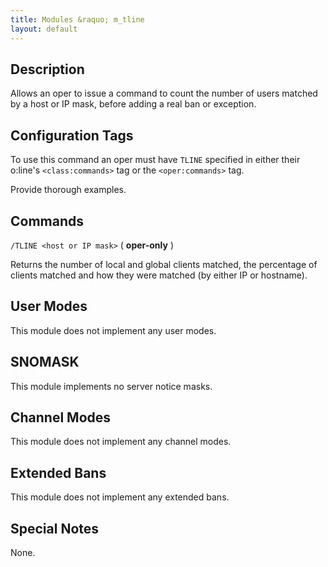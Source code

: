 ```yaml
---
title: Modules &raquo; m_tline
layout: default
---
```


## Description

Allows an oper to issue a command to count the number of users matched by a host or IP mask, before adding a real ban 
or exception. 

## Configuration Tags

To use this command an oper must have `TLINE` specified in either their o:line's `<class:commands>` tag or the 
`<oper:commands>` tag.

Provide thorough examples.

## Commands

`/TLINE <host or IP mask>` ( **oper-only** )

Returns the number of local and global clients matched, the percentage of clients matched
and how they were matched (by either IP or hostname).

## User Modes

This module does not implement any user modes.

## SNOMASK

This module implements no server notice masks.

## Channel Modes

This module does not implement any channel modes.

## Extended Bans

This module does not implement any extended bans.

## Special Notes

None.
